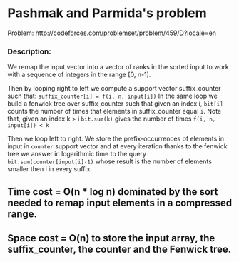 # Pashmak and Parmida's problem
Problem: http://codeforces.com/problemset/problem/459/D?locale=en

### Description:
We remap the input vector into a vector of ranks in the sorted input to work with a sequence of integers in the range [0, n-1].


Then by looping right to left we compute a support vector suffix_counter such that: `suffix_counter[i] = f(i, n, input[i])`
In the same loop we build a fenwick tree over suffix_counter such that given an index i, `bit[i]` counts the number of times that elements in suffix_counter equal `i`.
Note that, given an index k > i `bit.sum(k)` gives the number of times `f(i, n, input[i]) < k`

Then we loop left to right. We store the prefix-occurrences of elements in input in `counter` support vector and at every iteration thanks to the fenwick tree we answer in logarithmic time to the query `bit.sum(counter[input[i]-1)` whose result is the number of elements smaller then i in every suffix.


## Time cost  = O(n * log n) dominated by the sort needed to remap input elements in a compressed range.
## Space cost = O(n) to store the input array, the suffix_counter, the counter and the Fenwick tree.
